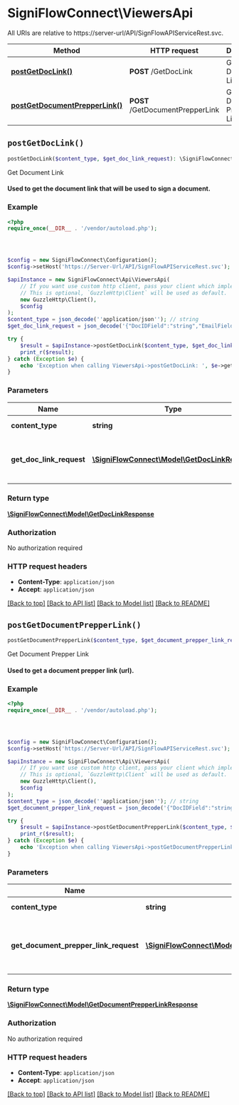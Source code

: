 # SigniFlowConnect\ViewersApi

All URIs are relative to https://server-url/API/SignFlowAPIServiceRest.svc.

Method | HTTP request | Description
------------- | ------------- | -------------
[**postGetDocLink()**](ViewersApi.md#postGetDocLink) | **POST** /GetDocLink | Get Document Link
[**postGetDocumentPrepperLink()**](ViewersApi.md#postGetDocumentPrepperLink) | **POST** /GetDocumentPrepperLink | Get Document Prepper Link


## `postGetDocLink()`

```php
postGetDocLink($content_type, $get_doc_link_request): \SigniFlowConnect\Model\GetDocLinkResponse
```

Get Document Link

#### Used to get the document link that will be used to sign a document.

### Example

```php
<?php
require_once(__DIR__ . '/vendor/autoload.php');




$config = new SigniFlowConnect\Configuration();
$config->setHost('https://Server-Url/API/SignFlowAPIServiceRest.svc');

$apiInstance = new SigniFlowConnect\Api\ViewersApi(
    // If you want use custom http client, pass your client which implements `GuzzleHttp\ClientInterface`.
    // This is optional, `GuzzleHttp\Client` will be used as default.
    new GuzzleHttp\Client(),
    $config
);
$content_type = json_decode(''application/json''); // string
$get_doc_link_request = json_decode('{"DocIDField":"string","EmailField":"email@domain.com","ReturnURLField":"string","TokenField":{"TokenExpiryField":"2019-08-24T14:15:22Z","TokenField":"aaa111"}}'); // \SigniFlowConnect\Model\GetDocLinkRequest | ##### Get Document Link Request Model

try {
    $result = $apiInstance->postGetDocLink($content_type, $get_doc_link_request);
    print_r($result);
} catch (Exception $e) {
    echo 'Exception when calling ViewersApi->postGetDocLink: ', $e->getMessage(), PHP_EOL;
}
```

### Parameters

Name | Type | Description  | Notes
------------- | ------------- | ------------- | -------------
 **content_type** | **string**|  | [default to &#39;application/json&#39;]
 **get_doc_link_request** | [**\SigniFlowConnect\Model\GetDocLinkRequest**](../Model/GetDocLinkRequest.md)| ##### Get Document Link Request Model | [optional]

### Return type

[**\SigniFlowConnect\Model\GetDocLinkResponse**](../Model/GetDocLinkResponse.md)

### Authorization

No authorization required

### HTTP request headers

- **Content-Type**: `application/json`
- **Accept**: `application/json`

[[Back to top]](#) [[Back to API list]](../../README.md#endpoints)
[[Back to Model list]](../../README.md#models)
[[Back to README]](../../README.md)

## `postGetDocumentPrepperLink()`

```php
postGetDocumentPrepperLink($content_type, $get_document_prepper_link_request): \SigniFlowConnect\Model\GetDocumentPrepperLinkResponse
```

Get Document Prepper Link

#### Used to get a document prepper link (url).

### Example

```php
<?php
require_once(__DIR__ . '/vendor/autoload.php');




$config = new SigniFlowConnect\Configuration();
$config->setHost('https://Server-Url/API/SignFlowAPIServiceRest.svc');

$apiInstance = new SigniFlowConnect\Api\ViewersApi(
    // If you want use custom http client, pass your client which implements `GuzzleHttp\ClientInterface`.
    // This is optional, `GuzzleHttp\Client` will be used as default.
    new GuzzleHttp\Client(),
    $config
);
$content_type = json_decode(''application/json''); // string
$get_document_prepper_link_request = json_decode('{"DocIDField":"string","EmailSettingField":0,"ReturnURLField":"string","TokenField":{"TokenExpiryField":"2019-08-24T14:15:22Z","TokenField":"aaa111"}}'); // \SigniFlowConnect\Model\GetDocumentPrepperLinkRequest | ##### Get Document Prepper Link Request Model

try {
    $result = $apiInstance->postGetDocumentPrepperLink($content_type, $get_document_prepper_link_request);
    print_r($result);
} catch (Exception $e) {
    echo 'Exception when calling ViewersApi->postGetDocumentPrepperLink: ', $e->getMessage(), PHP_EOL;
}
```

### Parameters

Name | Type | Description  | Notes
------------- | ------------- | ------------- | -------------
 **content_type** | **string**|  | [default to &#39;application/json&#39;]
 **get_document_prepper_link_request** | [**\SigniFlowConnect\Model\GetDocumentPrepperLinkRequest**](../Model/GetDocumentPrepperLinkRequest.md)| ##### Get Document Prepper Link Request Model | [optional]

### Return type

[**\SigniFlowConnect\Model\GetDocumentPrepperLinkResponse**](../Model/GetDocumentPrepperLinkResponse.md)

### Authorization

No authorization required

### HTTP request headers

- **Content-Type**: `application/json`
- **Accept**: `application/json`

[[Back to top]](#) [[Back to API list]](../../README.md#endpoints)
[[Back to Model list]](../../README.md#models)
[[Back to README]](../../README.md)
